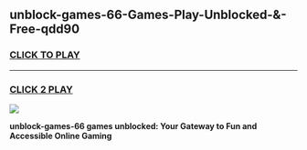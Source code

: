 
## unblock-games-66-Games-Play-Unblocked-&-Free-qdd90
<h3>
<a href="https://premium76.site?title=unblock-games-66&ref=24A">CLICK TO PLAY</a></h3>
<hr>

<h3>
<a href="https://premium76.site?title=unblock-games-66&ref=24A">CLICK 2 PLAY</a>
  
</h3>

<a href="https://premium76.site?title=unblock-games-66&ref=24A"><img src="https://clearcache.store/games.png"></a>


**unblock-games-66 games unblocked: Your Gateway to Fun and Accessible Online Gaming**

